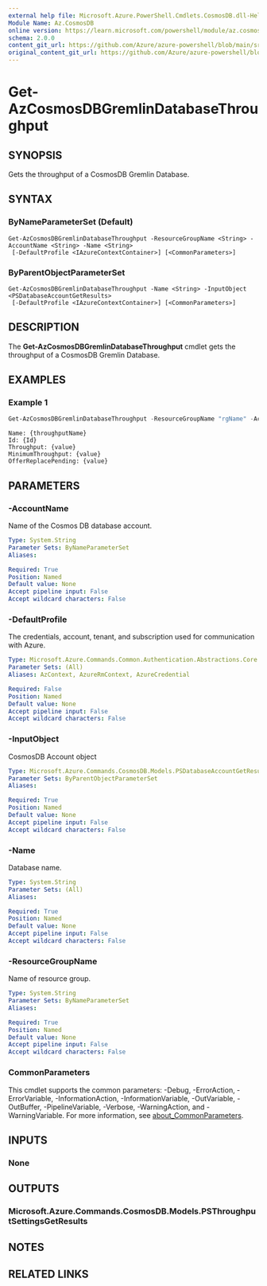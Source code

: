 ```yaml
---
external help file: Microsoft.Azure.PowerShell.Cmdlets.CosmosDB.dll-Help.xml
Module Name: Az.CosmosDB
online version: https://learn.microsoft.com/powershell/module/az.cosmosdb/get-azcosmosdbgremlindatabasethroughput
schema: 2.0.0
content_git_url: https://github.com/Azure/azure-powershell/blob/main/src/CosmosDB/CosmosDB/help/Get-AzCosmosDBGremlinDatabaseThroughput.md
original_content_git_url: https://github.com/Azure/azure-powershell/blob/main/src/CosmosDB/CosmosDB/help/Get-AzCosmosDBGremlinDatabaseThroughput.md
---
```


# Get-AzCosmosDBGremlinDatabaseThroughput

## SYNOPSIS
Gets the throughput of a CosmosDB Gremlin Database.

## SYNTAX

### ByNameParameterSet (Default)
```
Get-AzCosmosDBGremlinDatabaseThroughput -ResourceGroupName <String> -AccountName <String> -Name <String>
 [-DefaultProfile <IAzureContextContainer>] [<CommonParameters>]
```

### ByParentObjectParameterSet
```
Get-AzCosmosDBGremlinDatabaseThroughput -Name <String> -InputObject <PSDatabaseAccountGetResults>
 [-DefaultProfile <IAzureContextContainer>] [<CommonParameters>]
```

## DESCRIPTION
The **Get-AzCosmosDBGremlinDatabaseThroughput** cmdlet gets the throughput of a CosmosDB Gremlin Database.

## EXAMPLES

### Example 1
```powershell
Get-AzCosmosDBGremlinDatabaseThroughput -ResourceGroupName "rgName" -AccountName "accountName" -Name "databaseName"
```

```output
Name: {throughputName}
Id: {Id}
Throughput: {value}
MinimumThroughput: {value}
OfferReplacePending: {value}
```

## PARAMETERS

### -AccountName
Name of the Cosmos DB database account.

```yaml
Type: System.String
Parameter Sets: ByNameParameterSet
Aliases:

Required: True
Position: Named
Default value: None
Accept pipeline input: False
Accept wildcard characters: False
```

### -DefaultProfile
The credentials, account, tenant, and subscription used for communication with Azure.

```yaml
Type: Microsoft.Azure.Commands.Common.Authentication.Abstractions.Core.IAzureContextContainer
Parameter Sets: (All)
Aliases: AzContext, AzureRmContext, AzureCredential

Required: False
Position: Named
Default value: None
Accept pipeline input: False
Accept wildcard characters: False
```

### -InputObject
CosmosDB Account object

```yaml
Type: Microsoft.Azure.Commands.CosmosDB.Models.PSDatabaseAccountGetResults
Parameter Sets: ByParentObjectParameterSet
Aliases:

Required: True
Position: Named
Default value: None
Accept pipeline input: False
Accept wildcard characters: False
```

### -Name
Database name.

```yaml
Type: System.String
Parameter Sets: (All)
Aliases:

Required: True
Position: Named
Default value: None
Accept pipeline input: False
Accept wildcard characters: False
```

### -ResourceGroupName
Name of resource group.

```yaml
Type: System.String
Parameter Sets: ByNameParameterSet
Aliases:

Required: True
Position: Named
Default value: None
Accept pipeline input: False
Accept wildcard characters: False
```

### CommonParameters
This cmdlet supports the common parameters: -Debug, -ErrorAction, -ErrorVariable, -InformationAction, -InformationVariable, -OutVariable, -OutBuffer, -PipelineVariable, -Verbose, -WarningAction, and -WarningVariable. For more information, see [about_CommonParameters](http://go.microsoft.com/fwlink/?LinkID=113216).

## INPUTS

### None

## OUTPUTS

### Microsoft.Azure.Commands.CosmosDB.Models.PSThroughputSettingsGetResults

## NOTES

## RELATED LINKS
